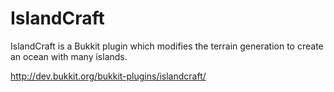 IslandCraft
===========

IslandCraft is a Bukkit plugin which modifies the terrain generation to create an ocean with many islands.

http://dev.bukkit.org/bukkit-plugins/islandcraft/
